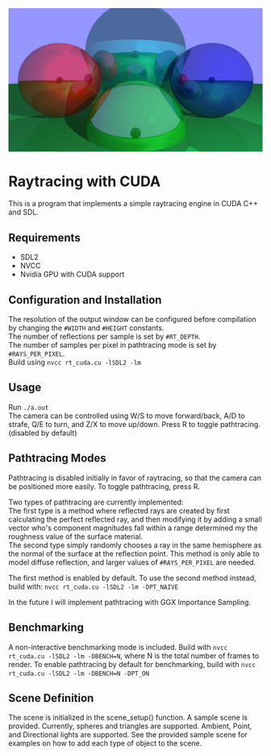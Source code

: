 ![output](/render1.png)

# Raytracing with CUDA
This is a program that implements a simple raytracing engine in CUDA C++ and SDL.

## Requirements
- SDL2
- NVCC
- Nvidia GPU with CUDA support

## Configuration and Installation
The resolution of the output window can be configured before compilation by changing the ```#WIDTH``` and ```#HEIGHT``` constants.  
The number of reflections per sample is set by ```#RT_DEPTH```.  
The number of samples per pixel in pathtracing mode is set by ```#RAYS_PER_PIXEL```.  
Build using ```nvcc rt_cuda.cu -lSDL2 -lm ```  

## Usage
Run ```./a.out```  
The camera can be controlled using
W/S to move forward/back, A/D to strafe, Q/E to turn, and Z/X to move up/down.
Press R to toggle pathtracing. (disabled by default)

## Pathtracing Modes
Pathtracing is disabled initially in favor of raytracing, so that the camera can be positioned more easily. To toggle pathtracing, press R.  

Two types of pathtracing are currently implemented:  
The first type is a method where reflected rays are created by first calculating the perfect reflected ray, and then modifying it by adding a small vector who's component magnitudes fall within a range determined my the roughness value of the surface material.  
The second type simply randomly chooses a ray in the same hemisphere as the normal of the surface at the reflection point. This method is only able to model diffuse reflection, and larger values of ```#RAYS_PER_PIXEL``` are needed.  

The first method is enabled by default. To use the second method instead, build with:       ```nvcc rt_cuda.cu -lSDL2 -lm -DPT_NAIVE```

In the future I will implement pathtracing with GGX Importance Sampling.

## Benchmarking
A non-interactive benchmarking mode is included. Build with ```nvcc rt_cuda.cu -lSDL2 -lm -DBENCH=N```, where N is the total number of frames to render. To enable pathtracing by default for benchmarking, build with ```nvcc rt_cuda.cu -lSDL2 -lm -DBENCH=N -DPT_ON```

## Scene Definition
The scene is initialized in the scene_setup() function. A sample scene is provided. Currently, spheres and triangles are supported. Ambient, Point, and Directional lights are supported. See the provided sample scene for examples on how to add each type of object to the scene.
